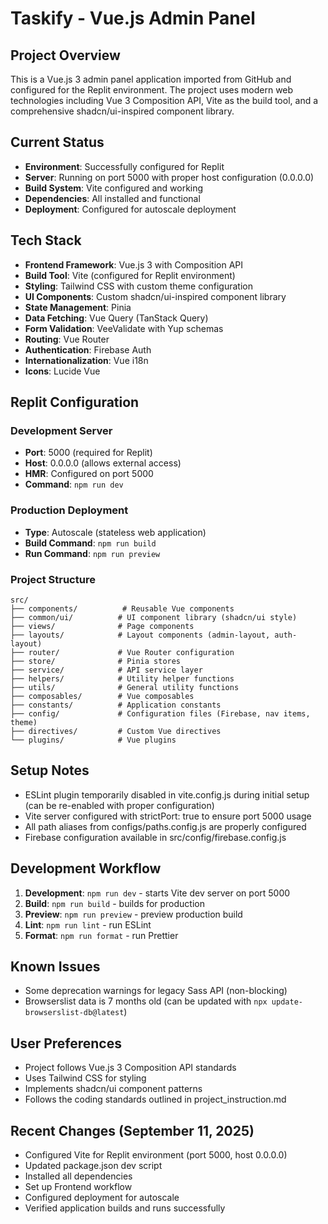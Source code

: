 # Taskify - Vue.js Admin Panel

## Project Overview
This is a Vue.js 3 admin panel application imported from GitHub and configured for the Replit environment. The project uses modern web technologies including Vue 3 Composition API, Vite as the build tool, and a comprehensive shadcn/ui-inspired component library.

## Current Status
- **Environment**: Successfully configured for Replit
- **Server**: Running on port 5000 with proper host configuration (0.0.0.0)
- **Build System**: Vite configured and working
- **Dependencies**: All installed and functional
- **Deployment**: Configured for autoscale deployment

## Tech Stack
- **Frontend Framework**: Vue.js 3 with Composition API
- **Build Tool**: Vite (configured for Replit environment)
- **Styling**: Tailwind CSS with custom theme configuration
- **UI Components**: Custom shadcn/ui-inspired component library
- **State Management**: Pinia
- **Data Fetching**: Vue Query (TanStack Query)
- **Form Validation**: VeeValidate with Yup schemas
- **Routing**: Vue Router
- **Authentication**: Firebase Auth
- **Internationalization**: Vue i18n
- **Icons**: Lucide Vue

## Replit Configuration

### Development Server
- **Port**: 5000 (required for Replit)
- **Host**: 0.0.0.0 (allows external access)
- **HMR**: Configured on port 5000
- **Command**: `npm run dev`

### Production Deployment
- **Type**: Autoscale (stateless web application)
- **Build Command**: `npm run build`
- **Run Command**: `npm run preview`

### Project Structure
```
src/
├── components/          # Reusable Vue components
├── common/ui/          # UI component library (shadcn/ui style)
├── views/              # Page components
├── layouts/            # Layout components (admin-layout, auth-layout)
├── router/             # Vue Router configuration
├── store/              # Pinia stores
├── service/            # API service layer
├── helpers/            # Utility helper functions
├── utils/              # General utility functions
├── composables/        # Vue composables
├── constants/          # Application constants
├── config/             # Configuration files (Firebase, nav items, theme)
├── directives/         # Custom Vue directives
└── plugins/            # Vue plugins
```

## Setup Notes
- ESLint plugin temporarily disabled in vite.config.js during initial setup (can be re-enabled with proper configuration)
- Vite server configured with strictPort: true to ensure port 5000 usage
- All path aliases from configs/paths.config.js are properly configured
- Firebase configuration available in src/config/firebase.config.js

## Development Workflow
1. **Development**: `npm run dev` - starts Vite dev server on port 5000
2. **Build**: `npm run build` - builds for production
3. **Preview**: `npm run preview` - preview production build
4. **Lint**: `npm run lint` - run ESLint
5. **Format**: `npm run format` - run Prettier

## Known Issues
- Some deprecation warnings for legacy Sass API (non-blocking)
- Browserslist data is 7 months old (can be updated with `npx update-browserslist-db@latest`)

## User Preferences
- Project follows Vue.js 3 Composition API standards
- Uses Tailwind CSS for styling
- Implements shadcn/ui component patterns
- Follows the coding standards outlined in project_instruction.md

## Recent Changes (September 11, 2025)
- Configured Vite for Replit environment (port 5000, host 0.0.0.0)
- Updated package.json dev script
- Installed all dependencies
- Set up Frontend workflow
- Configured deployment for autoscale
- Verified application builds and runs successfully